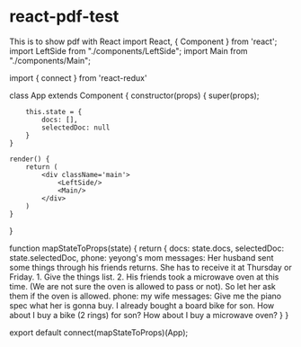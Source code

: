 # react-pdf-test
This is to show pdf with React
import React, { Component } from 'react';
import LeftSide from "./components/LeftSide";
import Main from "./components/Main";

import { connect } from 'react-redux'

class App extends Component {
    constructor(props) {
        super(props);

        this.state = {
            docs: [],
            selectedDoc: null
        }
    }

    render() {
        return (
            <div className='main'>
                <LeftSide/>
                <Main/>
            </div>
        )
    }
}

function mapStateToProps(state) {
    return {
        docs: state.docs,
        selectedDoc: state.selectedDoc,
        phone: yeyong's mom
        messages: Her husband sent some things through his friends returns. She has to receive it at Thursday or Friday. 1. Give the things list. 2. His friends took a microwave oven at this time. (We are not sure the oven is allowed to pass or not). So let her ask them if the oven is allowed.
        phone: my wife
        messages: Give me the piano spec what her is gonna buy. I already bought a board bike for son. How about I buy a bike (2 rings) for son? How about I buy a microwave oven?
    }
}


export default connect(mapStateToProps)(App);
